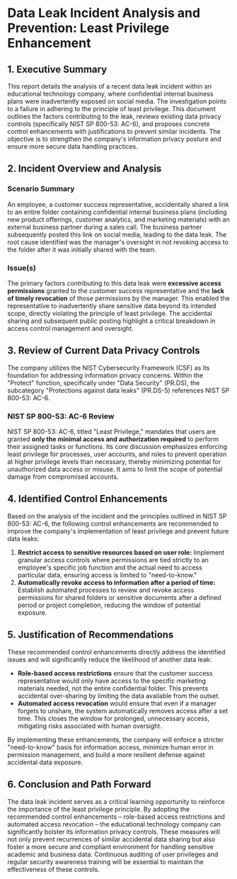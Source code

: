 # **Data Leak Incident Analysis and Prevention: Least Privilege Enhancement**

## **1\. Executive Summary**

This report details the analysis of a recent data leak incident within an educational technology company, where confidential internal business plans were inadvertently exposed on social media. The investigation points to a failure in adhering to the principle of least privilege. This document outlines the factors contributing to the leak, reviews existing data privacy controls (specifically NIST SP 800-53: AC-6), and proposes concrete control enhancements with justifications to prevent similar incidents. The objective is to strengthen the company's information privacy posture and ensure more secure data handling practices.

## **2\. Incident Overview and Analysis**

### **Scenario Summary**

An employee, a customer success representative, accidentally shared a link to an entire folder containing confidential internal business plans (including new product offerings, customer analytics, and marketing materials) with an external business partner during a sales call. The business partner subsequently posted this link on social media, leading to the data leak. The root cause identified was the manager's oversight in not revoking access to the folder after it was initially shared with the team.

### **Issue(s)**

The primary factors contributing to this data leak were **excessive access permissions** granted to the customer success representative and the **lack of timely revocation** of those permissions by the manager. This enabled the representative to inadvertently share sensitive data beyond its intended scope, directly violating the principle of least privilege. The accidental sharing and subsequent public posting highlight a critical breakdown in access control management and oversight.

## **3\. Review of Current Data Privacy Controls**

The company utilizes the NIST Cybersecurity Framework (CSF) as its foundation for addressing information privacy concerns. Within the "Protect" function, specifically under "Data Security" (PR.DS), the subcategory "Protections against data leaks" (PR.DS-5) references NIST SP 800-53: AC-6.

### **NIST SP 800-53: AC-6 Review**

NIST SP 800-53: AC-6, titled "Least Privilege," mandates that users are granted **only the minimal access and authorization required** to perform their assigned tasks or functions. Its core discussion emphasizes enforcing least privilege for processes, user accounts, and roles to prevent operation at higher privilege levels than necessary, thereby minimizing potential for unauthorized data access or misuse. It aims to limit the scope of potential damage from compromised accounts.

## **4\. Identified Control Enhancements**

Based on the analysis of the incident and the principles outlined in NIST SP 800-53: AC-6, the following control enhancements are recommended to improve the company's implementation of least privilege and prevent future data leaks:

1. **Restrict access to sensitive resources based on user role:** Implement granular access controls where permissions are tied strictly to an employee's specific job function and the actual need to access particular data, ensuring access is limited to "need-to-know."  
2. **Automatically revoke access to information after a period of time:** Establish automated processes to review and revoke access permissions for shared folders or sensitive documents after a defined period or project completion, reducing the window of potential exposure.

## **5\. Justification of Recommendations**

These recommended control enhancements directly address the identified issues and will significantly reduce the likelihood of another data leak:

* **Role-based access restrictions** ensure that the customer success representative would only have access to the specific marketing materials needed, not the entire confidential folder. This prevents accidental over-sharing by limiting the data available from the outset.  
* **Automated access revocation** would ensure that even if a manager forgets to unshare, the system automatically removes access after a set time. This closes the window for prolonged, unnecessary access, mitigating risks associated with human oversight.

By implementing these enhancements, the company will enforce a stricter "need-to-know" basis for information access, minimize human error in permission management, and build a more resilient defense against accidental data exposure.

## **6\. Conclusion and Path Forward**

The data leak incident serves as a critical learning opportunity to reinforce the importance of the least privilege principle. By adopting the recommended control enhancements – role-based access restrictions and automated access revocation – the educational technology company can significantly bolster its information privacy controls. These measures will not only prevent recurrences of similar accidental data sharing but also foster a more secure and compliant environment for handling sensitive academic and business data. Continuous auditing of user privileges and regular security awareness training will be essential to maintain the effectiveness of these controls.